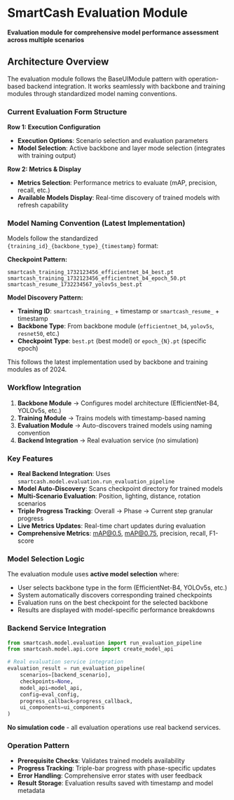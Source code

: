 # SmartCash Evaluation Module

**Evaluation module for comprehensive model performance assessment across multiple scenarios**

## Architecture Overview

The evaluation module follows the BaseUIModule pattern with operation-based backend integration. It works seamlessly with backbone and training modules through standardized model naming conventions.

### Current Evaluation Form Structure

**Row 1: Execution Configuration**
- **Execution Options**: Scenario selection and evaluation parameters
- **Model Selection**: Active backbone and layer mode selection (integrates with training output)

**Row 2: Metrics & Display**  
- **Metrics Selection**: Performance metrics to evaluate (mAP, precision, recall, etc.)
- **Available Models Display**: Real-time discovery of trained models with refresh capability

### Model Naming Convention (Latest Implementation)

Models follow the standardized `{training_id}_{backbone_type}_{timestamp}` format:

**Checkpoint Pattern:**
```
smartcash_training_1732123456_efficientnet_b4_best.pt
smartcash_training_1732123456_efficientnet_b4_epoch_50.pt
smartcash_resume_1732234567_yolov5s_best.pt
```

**Model Discovery Pattern:**
- **Training ID**: `smartcash_training_` + timestamp or `smartcash_resume_` + timestamp
- **Backbone Type**: From backbone module (`efficientnet_b4`, `yolov5s`, `resnet50`, etc.)
- **Checkpoint Type**: `best.pt` (best model) or `epoch_{N}.pt` (specific epoch)

This follows the latest implementation used by backbone and training modules as of 2024.

### Workflow Integration

1. **Backbone Module** → Configures model architecture (EfficientNet-B4, YOLOv5s, etc.)
2. **Training Module** → Trains models with timestamp-based naming
3. **Evaluation Module** → Auto-discovers trained models using naming convention
4. **Backend Integration** → Real evaluation service (no simulation)

### Key Features

- **Real Backend Integration**: Uses `smartcash.model.evaluation.run_evaluation_pipeline`
- **Model Auto-Discovery**: Scans checkpoint directory for trained models
- **Multi-Scenario Evaluation**: Position, lighting, distance, rotation scenarios
- **Triple Progress Tracking**: Overall → Phase → Current step granular progress
- **Live Metrics Updates**: Real-time chart updates during evaluation
- **Comprehensive Metrics**: mAP@0.5, mAP@0.75, precision, recall, F1-score

### Model Selection Logic

The evaluation module uses **active model selection** where:
- User selects backbone type in the form (EfficientNet-B4, YOLOv5s, etc.)
- System automatically discovers corresponding trained checkpoints
- Evaluation runs on the best checkpoint for the selected backbone
- Results are displayed with model-specific performance breakdowns

### Backend Service Integration

```python
from smartcash.model.evaluation import run_evaluation_pipeline
from smartcash.model.api.core import create_model_api

# Real evaluation service integration
evaluation_result = run_evaluation_pipeline(
    scenarios=[backend_scenario], 
    checkpoints=None,
    model_api=model_api,
    config=eval_config,
    progress_callback=progress_callback,
    ui_components=ui_components
)
```

**No simulation code** - all evaluation operations use real backend services.

### Operation Pattern

- **Prerequisite Checks**: Validates trained models availability
- **Progress Tracking**: Triple-bar progress with phase-specific updates  
- **Error Handling**: Comprehensive error states with user feedback
- **Result Storage**: Evaluation results saved with timestamp and model metadata